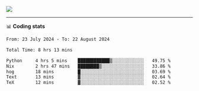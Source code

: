 <picture>
  <source
  srcset="https://github-readme-stats.vercel.app/api?username=sant0s12&show_icons=true&theme=dark"
  media="(prefers-color-scheme: dark)"
  />
  <source
  srcset="https://github-readme-stats.vercel.app/api?username=sant0s12&show_icons=true"
  media="(prefers-color-scheme: light)"
  />
  <img src="https://github-readme-stats.vercel.app/api?username=sant0s12&show_icons=true" />
</picture>

---

📊 **Coding stats**

<!--START_SECTION:waka-->

```txt
From: 23 July 2024 - To: 22 August 2024

Total Time: 8 hrs 13 mins

Python     4 hrs 5 mins    ████████████▒░░░░░░░░░░░░   49.75 %
Nix        2 hrs 47 mins   ████████▒░░░░░░░░░░░░░░░░   33.86 %
hog        18 mins         █░░░░░░░░░░░░░░░░░░░░░░░░   03.69 %
Text       13 mins         ▓░░░░░░░░░░░░░░░░░░░░░░░░   02.64 %
TeX        12 mins         ▓░░░░░░░░░░░░░░░░░░░░░░░░   02.52 %
```

<!--END_SECTION:waka-->
